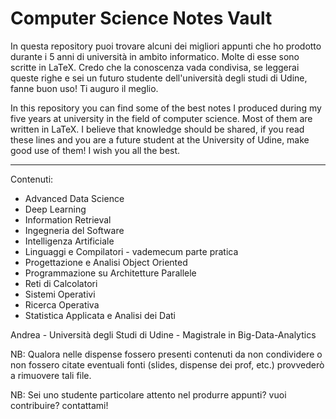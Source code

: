 # Computer Science Notes Vault
In questa repository puoi trovare alcuni dei migliori appunti che ho prodotto durante i 5 anni di università in ambito informatico. Molte di esse sono scritte in LaTeX. Credo che la conoscenza vada condivisa, se leggerai queste righe e sei un futuro studente dell'università degli studi di Udine, fanne buon uso! Ti auguro il meglio.


In this repository you can find some of the best notes I produced during my five years at university in the field of computer science. Most of them are written in LaTeX. I believe that knowledge should be shared, if you read these lines and you are a future student at the University of Udine, make good use of them! I wish you all the best.

---

Contenuti:
- Advanced Data Science
- Deep Learning
- Information Retrieval
- Ingegneria del Software
- Intelligenza Artificiale
- Linguaggi e Compilatori - vademecum parte pratica
- Progettazione e Analisi Object Oriented
- Programmazione su Architetture Parallele
- Reti di Calcolatori
- Sistemi Operativi
- Ricerca Operativa
- Statistica Applicata e Analisi dei Dati

Andrea - Università degli Studi di Udine - Magistrale in Big-Data-Analytics

NB: Qualora nelle dispense fossero presenti contenuti da non condividere o non fossero citate eventuali fonti (slides, dispense dei prof, etc.) provvederò a rimuovere tali file.

NB: Sei uno studente particolare attento nel produrre appunti? vuoi contribuire? contattami!
